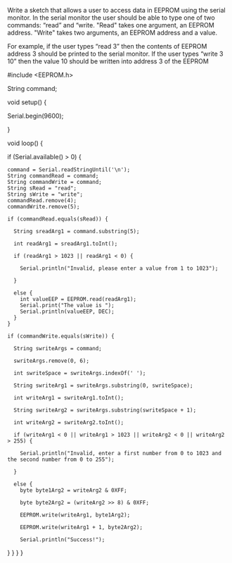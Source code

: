 Write a sketch that allows a user to access data in EEPROM using the serial monitor. In the serial monitor the user should be able to type one of two commands: “read” and “write. "Read" takes one argument, an EEPROM address. "Write" takes two arguments, an EEPROM address and a value.

For example, if the user types “read 3” then the contents of EEPROM address 3 should be printed to the serial monitor. If the user types “write 3 10” then the value 10 should be written into address 3 of the EEPROM

#include <EEPROM.h>

String command;

void setup() {
  
  Serial.begin(9600);
  
}

void loop() {

  if (Serial.available() > 0) {
    
    command = Serial.readStringUntil('\n'); 
    String commandRead = command;
    String commandWrite = command;
    String sRead = "read";
    String sWrite = "write";
    commandRead.remove(4);
    commandWrite.remove(5);

    if (commandRead.equals(sRead)) {
      
      String sreadArg1 = command.substring(5);
      
      int readArg1 = sreadArg1.toInt();
      
      if (readArg1 > 1023 || readArg1 < 0) {
        
        Serial.println("Invalid, please enter a value from 1 to 1023");
      
      }

      else { 
        int valueEEP = EEPROM.read(readArg1); 
        Serial.print("The value is ");
        Serial.println(valueEEP, DEC);
      }
    }

    if (commandWrite.equals(sWrite)) { 
      
      String swriteArgs = command;
      
      swriteArgs.remove(0, 6);
      
      int swriteSpace = swriteArgs.indexOf(' ');
      
      String swriteArg1 = swriteArgs.substring(0, swriteSpace);
      
      int writeArg1 = swriteArg1.toInt(); 
      
      String swriteArg2 = swriteArgs.substring(swriteSpace + 1); 
      
      int writeArg2 = swriteArg2.toInt(); 

      if (writeArg1 < 0 || writeArg1 > 1023 || writeArg2 < 0 || writeArg2 > 255) {
        
        Serial.println("Invalid, enter a first number from 0 to 1023 and the second number from 0 to 255");
        
      }

      else { 
        byte byte1Arg2 = writeArg2 & 0XFF;
        
        byte byte2Arg2 = (writeArg2 >> 8) & 0XFF;
        
        EEPROM.write(writeArg1, byte1Arg2);
        
        EEPROM.write(writeArg1 + 1, byte2Arg2);
        
        Serial.println("Success!");
        
   }
  }
 }
}

